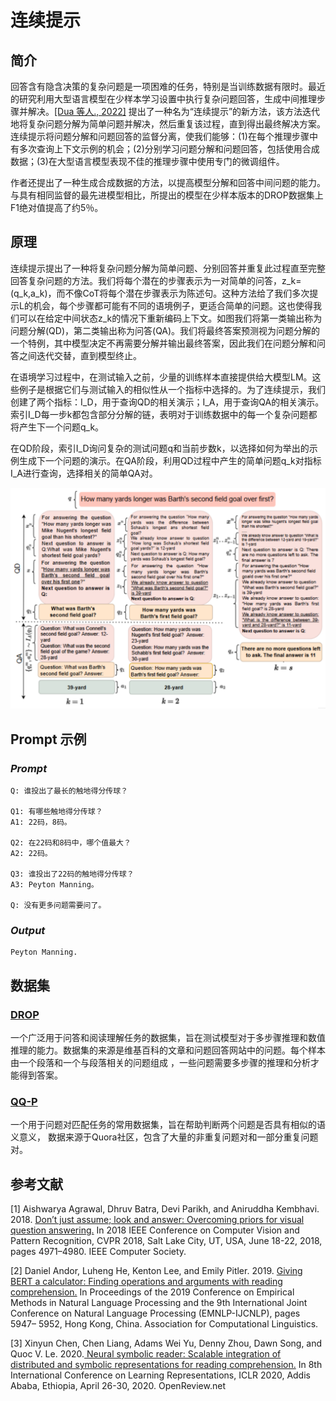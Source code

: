 # **连续提示**

## 简介

回答含有隐含决策的复杂问题是一项困难的任务，特别是当训练数据有限时。最近的研究利用大型语言模型在少样本学习设置中执行复杂问题回答，生成中间推理步骤并解决。[[Dua 等人., 2022]](https://arxiv.org/abs/2212.04092) 提出了一种名为“连续提示”的新方法，该方法迭代地将复杂问题分解为简单问题并解决，然后重复该过程，直到得出最终解决方案。连续提示将问题分解和问题回答的监督分离，使我们能够：(1)在每个推理步骤中有多次查询上下文示例的机会；(2)分别学习问题分解和问题回答，包括使用合成数据；(3)在大型语言模型表现不佳的推理步骤中使用专门的微调组件。

作者还提出了一种生成合成数据的方法，以提高模型分解和回答中间问题的能力。与具有相同监督的最先进模型相比，所提出的模型在少样本版本的DROP数据集上F1绝对值提高了约5％。


## 原理

连续提示提出了一种将复杂问题分解为简单问题、分别回答并重复此过程直至完整回答复杂问题的方法。我们将每个潜在的步骤表示为一对简单的问答，z_k=(q_k,a_k)，而不像CoT将每个潜在步骤表示为陈述句。这种方法给了我们多次提示L的机会，每个步骤都可能有不同的语境例子，更适合简单的问题。这也使得我们可以在给定中间状态z_k的情况下重新编码上下文。如图我们将第一类输出称为问题分解(QD)，第二类输出称为问答(QA)。我们将最终答案预测视为问题分解的一个特例，其中模型决定不再需要分解并输出最终答案，因此我们在问题分解和问答之间迭代交替，直到模型终止。

在语境学习过程中，在测试输入之前，少量的训练样本直接提供给大模型LM。这些例子是根据它们与测试输入的相似性从一个指标中选择的。为了连续提示，我们创建了两个指标：I_D，用于查询QD的相关演示；I_A，用于查询QA的相关演示。索引I_D每一步k都包含部分分解的链，表明对于训练数据中的每一个复杂问题都将产生下一个问题q_k。

在QD阶段，索引I_D询问复杂的测试问题q和当前步数k，以选择如何为举出的示例生成下一个问题的演示。在QA阶段，利用QD过程中产生的简单问题q_k对指标I_A进行查询，选择相关的简单QA对。


![](pictures\1.png)



## Prompt 示例

### *Prompt*

```
Q: 谁投出了最长的触地得分传球？

Q1: 有哪些触地得分传球？
A1: 22码，8码。

Q2: 在22码和8码中，哪个值最大？
A2: 22码。

Q3: 谁投出了22码的触地得分传球？
A3: Peyton Manning。

Q: 没有更多问题需要问了。
```

### *Output* 

```
Peyton Manning.
```

## 数据集

### [DROP](https://aclanthology.org/N19-1246/)
一个广泛用于问答和阅读理解任务的数据集，旨在测试模型对于多步骤推理和数值推理的能力。数据集的来源是维基百科的文章和问题回答网站中的问题。每个样本由一个段落和一个与段落相关的问题组成 ，一些问题需要多步骤的推理和分析才能得到答案。

### [QQ-P](https://aclanthology.org/D19-1410/)
一个用于问题对匹配任务的常用数据集，旨在帮助判断两个问题是否具有相似的语义意义， 数据来源于Quora社区，包含了大量的非重复问题对和一部分重复问题对。


## 参考文献

[1] Aishwarya Agrawal, Dhruv Batra, Devi Parikh, and Aniruddha Kembhavi. 2018. [Don’t just assume; look and answer: Overcoming priors for visual question answering.](https://ieeexplore.ieee.org/document/8578620) In 2018 IEEE Conference on Computer Vision and Pattern Recognition, CVPR 2018, Salt Lake City, UT, USA, June 18-22, 2018, pages 4971–4980. IEEE Computer Society.

[2] Daniel Andor, Luheng He, Kenton Lee, and Emily Pitler. 2019. [Giving BERT a calculator: Finding operations and arguments with reading comprehension.](https://aclanthology.org/D19-1609/) In Proceedings of the 2019 Conference on Empirical Methods in Natural Language Processing and the 9th International Joint Conference on Natural Language Processing (EMNLP-IJCNLP), pages 5947– 5952, Hong Kong, China. Association for Computational Linguistics.

[3] Xinyun Chen, Chen Liang, Adams Wei Yu, Denny Zhou, Dawn Song, and Quoc V. Le. 2020.[ Neural symbolic reader: Scalable integration of distributed and symbolic representations for reading comprehension.](https://aclanthology.org/D19-1609/) In 8th International Conference on Learning Representations, ICLR 2020, Addis Ababa, Ethiopia, April 26-30, 2020. OpenReview.net











